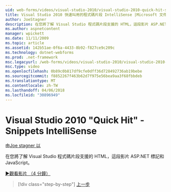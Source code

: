 ```yaml
---
uid: web-forms/videos/visual-studio-2010/visual-studio-2010-quick-hit-snippets-intellisense
title: Visual Studio 2010 快速叫用的程式碼片段 IntelliSense |Microsoft 文件
author: JoeStagner
description: 在您將了解 Visual Studio 程式碼片段支援的 HTML，這段影片 ASP.NET 標記和 JavaScript。
ms.author: aspnetcontent
manager: wpickett
ms.date: 11/11/2009
ms.topic: article
ms.assetid: 142b51ae-0f6a-4433-8b92-f827ce9c209c
ms.technology: dotnet-webforms
ms.prod: .net-framework
msc.legacyurl: /web-forms/videos/visual-studio-2010/visual-studio-2010-quick-hit-snippets-intellisense
msc.type: video
ms.openlocfilehash: 0b89c0b817df9cfe0dff36d728492736ab19bebe
ms.sourcegitcommit: f8852267f463b62d7f975e56bea9aa3f68fbbdeb
ms.translationtype: MT
ms.contentlocale: zh-TW
ms.lasthandoff: 04/06/2018
ms.locfileid: "30896949"
---
```

<a name="visual-studio-2010-quick-hit---snippets-intellisense"></a>Visual Studio 2010 "Quick Hit" - Snippets IntelliSense
====================
由[Joe stagner 以](https://github.com/JoeStagner)

在您將了解 Visual Studio 程式碼片段支援的 HTML，這段影片 ASP.NET 標記和 JavaScript。

[&#9654;觀看影片 （4 分鐘）](https://channel9.msdn.com/Blogs/ASP-NET-Site-Videos/visual-studio-2010-quick-hit-snippets-intellisense)

> [!div class="step-by-step"]
> [上一步](visual-studio-2010-quick-hit-websites-instead-of-web-projects.md)
